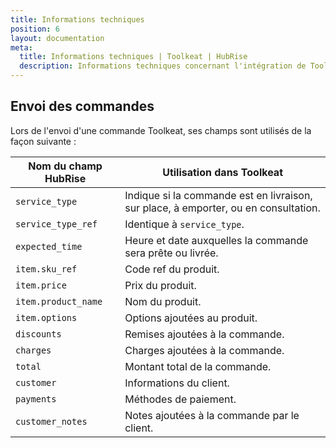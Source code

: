 ```yaml
---
title: Informations techniques
position: 6
layout: documentation
meta:
  title: Informations techniques | Toolkeat | HubRise
  description: Informations techniques concernant l'intégration de Toolkeat à HubRise. Connectez vos applications à HubRise avec facilité et synchronisez vos données.
---
```


## Envoi des commandes

Lors de l'envoi d'une commande Toolkeat, ses champs sont utilisés de la façon suivante :

| Nom du champ HubRise | Utilisation dans Toolkeat                                                           |
| -------------------- | ----------------------------------------------------------------------------------- |
| `service_type`       | Indique si la commande est en livraison, sur place, à emporter, ou en consultation. |
| `service_type_ref`   | Identique à `service_type`.                                                         |
| `expected_time`      | Heure et date auxquelles la commande sera prête ou livrée.                          |
| `item.sku_ref`       | Code ref du produit.                                                                |
| `item.price`         | Prix du produit.                                                                    |
| `item.product_name`  | Nom du produit.                                                                     |
| `item.options`       | Options ajoutées au produit.                                                        |
| `discounts`          | Remises ajoutées à la commande.                                                     |
| `charges`            | Charges ajoutées à la commande.                                                     |
| `total`              | Montant total de la commande.                                                       |
| `customer`           | Informations du client.                                                             |
| `payments`           | Méthodes de paiement.                                                               |
| `customer_notes`     | Notes ajoutées à la commande par le client.                                         |
